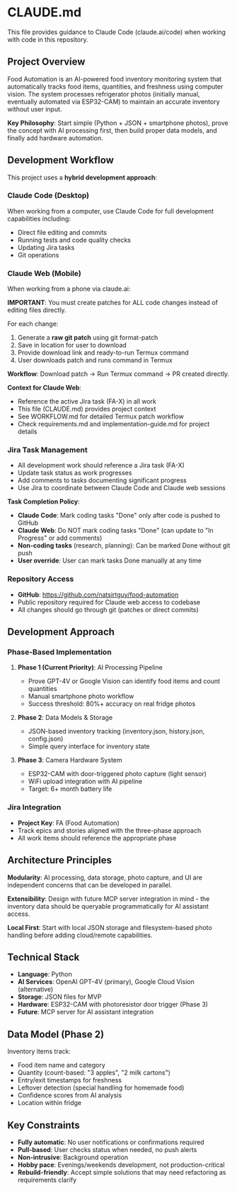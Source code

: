 # CLAUDE.md

This file provides guidance to Claude Code (claude.ai/code) when working with code in this repository.

## Project Overview

Food Automation is an AI-powered food inventory monitoring system that automatically tracks food items, quantities, and freshness using computer vision. The system processes refrigerator photos (initially manual, eventually automated via ESP32-CAM) to maintain an accurate inventory without user input.

**Key Philosophy**: Start simple (Python + JSON + smartphone photos), prove the concept with AI processing first, then build proper data models, and finally add hardware automation.

## Development Workflow

This project uses a **hybrid development approach**:

### Claude Code (Desktop)
When working from a computer, use Claude Code for full development capabilities including:
- Direct file editing and commits
- Running tests and code quality checks
- Updating Jira tasks
- Git operations

### Claude Web (Mobile)
When working from a phone via claude.ai:

**IMPORTANT**: You must create patches for ALL code changes instead of editing files directly.

For each change:
1. Generate a **raw git patch** using git format-patch
2. Save in location for user to download
3. Provide download link and ready-to-run Termux command
4. User downloads patch and runs command in Termux

**Workflow**: Download patch → Run Termux command → PR created directly.

**Context for Claude Web**:
- Reference the active Jira task (FA-X) in all work
- This file (CLAUDE.md) provides project context
- See WORKFLOW.md for detailed Termux patch workflow
- Check requirements.md and implementation-guide.md for project details

### Jira Task Management
- All development work should reference a Jira task (FA-X)
- Update task status as work progresses
- Add comments to tasks documenting significant progress
- Use Jira to coordinate between Claude Code and Claude web sessions

**Task Completion Policy**:
- **Claude Code**: Mark coding tasks "Done" only after code is pushed to GitHub
- **Claude Web**: Do NOT mark coding tasks "Done" (can update to "In Progress" or add comments)
- **Non-coding tasks** (research, planning): Can be marked Done without git push
- **User override**: User can mark tasks Done manually at any time

### Repository Access
- **GitHub**: https://github.com/natsirtguy/food-automation
- Public repository required for Claude web access to codebase
- All changes should go through git (patches or direct commits)

## Development Approach

### Phase-Based Implementation

1. **Phase 1 (Current Priority)**: AI Processing Pipeline
   - Prove GPT-4V or Google Vision can identify food items and count quantities
   - Manual smartphone photo workflow
   - Success threshold: 80%+ accuracy on real fridge photos

2. **Phase 2**: Data Models & Storage
   - JSON-based inventory tracking (inventory.json, history.json, config.json)
   - Simple query interface for inventory state

3. **Phase 3**: Camera Hardware System
   - ESP32-CAM with door-triggered photo capture (light sensor)
   - WiFi upload integration with AI pipeline
   - Target: 6+ month battery life

### Jira Integration

- **Project Key**: FA (Food Automation)
- Track epics and stories aligned with the three-phase approach
- All work items should reference the appropriate phase

## Architecture Principles

**Modularity**: AI processing, data storage, photo capture, and UI are independent concerns that can be developed in parallel.

**Extensibility**: Design with future MCP server integration in mind - the inventory data should be queryable programmatically for AI assistant access.

**Local First**: Start with local JSON storage and filesystem-based photo handling before adding cloud/remote capabilities.

## Technical Stack

- **Language**: Python
- **AI Services**: OpenAI GPT-4V (primary), Google Cloud Vision (alternative)
- **Storage**: JSON files for MVP
- **Hardware**: ESP32-CAM with photoresistor door trigger (Phase 3)
- **Future**: MCP server for AI assistant integration

## Data Model (Phase 2)

Inventory items track:
- Food item name and category
- Quantity (count-based: "3 apples", "2 milk cartons")
- Entry/exit timestamps for freshness
- Leftover detection (special handling for homemade food)
- Confidence scores from AI analysis
- Location within fridge

## Key Constraints

- **Fully automatic**: No user notifications or confirmations required
- **Pull-based**: User checks status when needed, no push alerts
- **Non-intrusive**: Background operation
- **Hobby pace**: Evenings/weekends development, not production-critical
- **Rebuild-friendly**: Accept simple solutions that may need refactoring as requirements clarify

